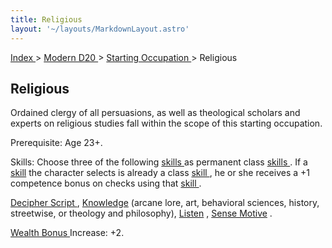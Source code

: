 ```yaml
---
title: Religious
layout: '~/layouts/MarkdownLayout.astro'
---
```


[ Index ](/) > [ Modern D20 ](/modern.d20.srd) > [ Starting Occupation ](/modern.d20.srd/starting.occupation) > Religious

##  Religious

Ordained clergy of all persuasions, as well as theological scholars and
experts on religious studies fall within the scope of this starting
occupation.

Prerequisite: Age 23+.

Skills: Choose three of the following [ skills ](/modern.d20.srd/skills/index)
as permanent class [ skills ](/modern.d20.srd/skills/index) . If a [ skill](/modern.d20.srd/skills/index) the character selects is already a class [skill ](/modern.d20.srd/skills/index) , he or she receives a +1 competence
bonus on checks using that [ skill ](/modern.d20.srd/skills/index) .

[ Decipher Script ](/modern.d20.srd/skills/decipher.script) , [ Knowledge](/modern.d20.srd/skills/knowledge) (arcane lore, art, behavioral sciences,
history, streetwise, or theology and philosophy), [ Listen](/modern.d20.srd/skills/listen) , [ Sense Motive](/modern.d20.srd/skills/sense.motive) .

[ Wealth Bonus ](/modern.d20.srd/wealth/wealth.bonus) Increase: +2.

